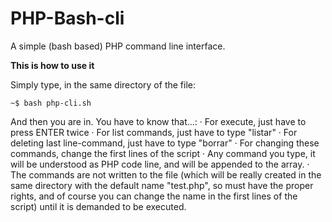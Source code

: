 PHP-Bash-cli
============

A simple (bash based) PHP command line interface.

__This is how to use it__

Simply type, in the same directory of the file:

    ~$ bash php-cli.sh

And then you are in.
You have to know that...: 
  · For execute, just have to press ENTER twice
  · For list commands, just have to type "listar"
  · For deleting last line-command, just have to type "borrar"
  · For changing these commands, change the first lines of the script
  · Any command you type, it will be understood as PHP code line, and will be appended to the array.
  · The commands are not written to the file (which will be really created in the same directory with the default name "test.php", so must have the proper rights, and of course you can change the name in the first lines of the script) until it is demanded to be executed.
